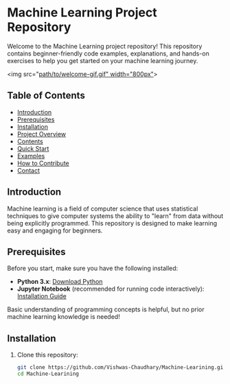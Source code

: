 # Machine Learning Project Repository

Welcome to the Machine Learning project repository! This repository contains beginner-friendly code examples, explanations, and hands-on exercises to help you get started on your machine learning journey.

<img src="[path/to/welcome-gif.gif" width="800px"](https://media3.giphy.com/media/v1.Y2lkPTc5MGI3NjExeHZvbTR4OXYzejQwNDZnNGU0N3M1M2xyZ2RyNW5hd3h1ZzNiMXdlbSZlcD12MV9pbnRlcm5hbF9naWZfYnlfaWQmY3Q9Zw/URpHvLF4KFfmFKM3CA/giphy.webp)> <!-- Replace with actual file path -->

## Table of Contents

- [Introduction](#introduction)
- [Prerequisites](#prerequisites)
- [Installation](#installation)
- [Project Overview](#project-overview)
- [Contents](#contents)
- [Quick Start](#quick-start)
- [Examples](#examples)
- [How to Contribute](#how-to-contribute)
- [Contact](#contact)

## Introduction

Machine learning is a field of computer science that uses statistical techniques to give computer systems the ability to "learn" from data without being explicitly programmed. This repository is designed to make learning easy and engaging for beginners.

## Prerequisites

Before you start, make sure you have the following installed:

- **Python 3.x**: [Download Python](https://www.python.org/downloads/)
- **Jupyter Notebook** (recommended for running code interactively): [Installation Guide](https://jupyter.org/install)

Basic understanding of programming concepts is helpful, but no prior machine learning knowledge is needed!

## Installation

1. Clone this repository:
   ```bash
   git clone https://github.com/Vishwas-Chaudhary/Machine-Learining.git
   cd Machine-Learining
